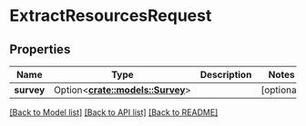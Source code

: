 # ExtractResourcesRequest

## Properties

Name | Type | Description | Notes
------------ | ------------- | ------------- | -------------
**survey** | Option<[**crate::models::Survey**](Survey.md)> |  | [optional]

[[Back to Model list]](../README.md#documentation-for-models) [[Back to API list]](../README.md#documentation-for-api-endpoints) [[Back to README]](../README.md)


